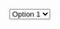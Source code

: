 <style type="text/css">
  .options {
    display: flex;
    padding-top: 0.5rem;
    padding-bottom: 0.5rem;
    padding-left: 0.75rem;
    padding-right: 0.75rem;
    gap: 0.5rem;
    justify-content: space-between;
    align-items: center;
    border-radius: 0.5rem;
    border-width: 1px;
    border-color: #E5E7EB;
    width: 100%;
    line-height: 1.5rem;
    text-align: left;
    background-color: #ffffff;
    box-shadow: 0 1px 2px 0 rgba(0, 0, 0, 0.05);
  }
</style>


<enhanced-select>
  <select>
    <option value="option1">Option 1</option>
    <option value="option2">Option 2</option>
    <option value="option3">Option 3</option>
    <!-- Add more options as needed -->
  </select>


  <style>
    .container {
      background-color: red;
    }
  </style>
</enhanced-select>

<script>
  class EnhancedSelect extends HTMLElement {
    constructor() {
      super();
      this.attachShadow({mode: 'open'});

      this.showOptions = false;
      this.selectedOption = [];
      this.filteredOptions = [];

      this.css = `
        <style>
          .container {
            position: relative;
          }
          .main-input {
            background: #191919;
          }
          .options {
            overflow-y: auto;
            position: absolute;
            right: 0;
            left: 0;
            z-index: 10;
            padding-top: 0.625rem;
            padding-bottom: 0.625rem;
            margin-top: 0.5rem;
            border-radius: 0.5rem;
            border-width: 1px;
            border-color: #E5E7EB;
            width: 16rem;
            background-color: #ffffff;
            transition-property: background-color, border-color, color, fill, stroke, opacity, box-shadow, transform;
            transition-timing-function: cubic-bezier(0.4, 0, 0.2, 1);
            transition-duration: 300ms;
            transition-duration: 100ms;
            transition-timing-function: cubic-bezier(0, 0, 0.2, 1);
            transform-origin: top;
            box-shadow: 0 20px 25px -5px rgba(0, 0, 0, 0.1), 0 10px 10px -5px rgba(0, 0, 0, 0.04);
            opacity: 0; 
          }
          .options.open {
            --transform-scale-x: 1;
            --transform-scale-y: 1;
            opacity: 1;
          }
        </style>
      `

      this.render();
      this.addEventListeners();
    }

    render() {
      const select = this.querySelector('select');
      console.log(select);
      const options = [...select.options];
      const optionElements = options.map(option => `<div class="option" data-value="${option.value}">${option.text}</div>`).join('');

      const markup = `
      ${this.css}
      <div class="container">
        <input type="text" class="main-input" placeholder="Search..." name="${select.name}" >
        <div class="options ${this.showOptions ? 'open' : ''} ">
          ${optionElements}
        </div >
      </div >
    `;

      this.shadowRoot.innerHTML = markup;
    }

    addEventListeners() {
      const searchBox = this.shadowRoot.querySelector('.main-input');
      const optionsContainer = this.shadowRoot.querySelector('.options');
      const options = optionsContainer.querySelectorAll('.option');

      options.forEach(option => {
        option.addEventListener('click', e => {
          console.log('clicked');
          if (e.target.classList.contains('option')) {
            const select = this.querySelector('select');
            const selectedValue = e.target.dataset.value;

            // Update the select element's value
            select.value = selectedValue;
            select.dispatchEvent(new Event('change'));

            // Update the visual representation
            options.forEach(opt => opt.classList.remove('selected'));
            e.target.classList.add('selected');
          }
        });
      });

      searchBox.addEventListener('focus', e => {
        this.showOptions = !this.showOptions;
        this.render();
      });

      searchBox.addEventListener('input', e => {
        const searchValue = e.target.value.toLowerCase();
        options.forEach(option => {
          const optionText = option.textContent.toLowerCase();
          if (optionText.includes(searchValue)) {
            option.style.display = 'block';
          } else {
            option.style.display = 'none';
          }
        });
      });

      optionsContainer.addEventListener('click', e => {
        const select = this.querySelector('select');
        const selectedValue = e.target.dataset.value;

        // Update the select element's value
        select.value = selectedValue;
        select.dispatchEvent(new Event('change'));

        // Update the visual representation
        options.forEach(option => option.classList.remove('selected'));
        e.target.classList.add('selected');
      });
    }
  }

  customElements.define('enhanced-select', EnhancedSelect);
</script>